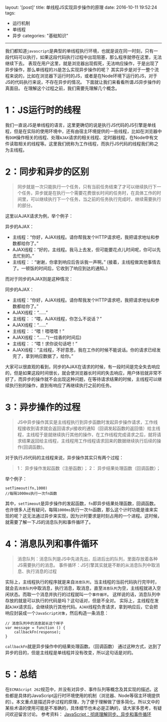 layout: '[post]'
title: 单线程JS实现异步操作的原理
date: 2016-10-11 19:52:24
tags:
  - 运行机制
  - 单线程
  - 异步
categories: "基础知识"
---
我们都知道`javascript`是典型的单线程执行环境，也就是说在同一时刻，只有一段代码可以执行，如果这段代码执行过程中出现阻塞，那么程序就停在这里，无法继续下去。
表现在用户这里，就是浏览器出现假死，无法响应操作，于是出现了异步操作，那么单线程的`JS`是怎么实现异步操作的呢？
其实异步是对于一整个流程来说的，比如在浏览器下运行时的JS，或者是在Node环境下运行的JS，对于JS的代码执行来说，不存在异步的情况。
下面就让我们来看看所谓JS异步操作的真面目。
在理解这个过程之前，我们需要先理解几个概念。
<!--more-->
# 1：JS运行时的线程
我们一直说JS是单线程的语言，这里更确切的说是执行JS代码的JS引擎是单线程，但是在实际的使用环境中，还有由宿主环境提供的一些线程，比如在浏览器中有`DOM`操作相关的线程、处理`AJAX`请求的相关线程、定时器线程，在Node中有文件读取相关的线程等。这里我们统称为工作线程，而执行JS代码的线程我们称之为主线程。

# 2：同步和异步的区别
 
> 同步就是一次只能执行一个任务，只有当前任务结束了才可以继续执行下一个任务，异步就是在执行一个需要花费很长时间的任务时，在具体工作的时间里，可以继续执行下一个任务，当之前的任务执行完成时，继续需要执行的部分。
>
 
这里以AJAX请求为例，举个例子：

异步的AJAX：
> 
* 主线程：“你好，AJAX线程。请你帮我发个HTTP请求吧，我把请求地址和参数都给你了。”
* AJAX线程：“好的，主线程。我马上去发，但可能要花点儿时间呢，你可以先去忙别的。”
* 主线程：：“谢谢，你拿到响应后告诉我一声啊。”
(接着，主线程做其他事情去了。一顿饭的时间后，它收到了响应到达的通知。)
>

而对于同步的AJAX则是这种情况：

同步的AJAX：
> 
* 主线程：“你好，AJAX线程。请你帮我发个HTTP请求吧，我把请求地址和参数都给你了。”
* AJAX线程：“......”
* 主线程：：“喂，AJAX线程，你怎么不说话？”
* AJAX线程：“......”
* 主线程：：“喂！喂喂喂！”
* AJAX线程：“......”(一炷香的时间后)
* 主线程：：“喂！求你说句话吧！”
* AJAX线程：“主线程，不好意思，我在工作的时候不能说话。你的请求已经发完了，拿到响应数据了，给你。”
>

大家可以很直观的看到，同步的AJAX在请求的时候，有一段时间是完全失去响应的，但是如果这段时间很长，就会使浏览器长时间的失去响应，用户体验就非常不好了，而异步的操作就不会出现这种问题，在等待请求结果的时候，主线程可以继续执行别的操作，直到有响应了再继续执行之前的任务。

# 3：异步操作的过程
> JS中异步操作其实是主线程执行到异步函数时发起异步操作请求，工作线程接收到请求就会返回请求yi接收的通知（回调发起函数的返回值）给主线程，主线程于是就继续执行其他的操作，在工作线程完成请求之后，就将请求结果返回给主线程，主线程用工作线程请求回来的数据继续执行后续的操作(回调函数)。
>

对于执行JS代码的主线程来说，异步操作其实只有两个过程：
> 1： 异步操作发起函数（注册函数）；
2： 异步结果处理函数（回调函数）；
>

举个例子：
```
setTimeout(fn,1000)
//每隔1000ms执行一次fn函数
```
其中，`setTimeout`是异步操作的发起函数，`fn`即异步结果处理函数，回调函数。
也许很多人还有疑问，每隔`1000ms`执行一次`fn`函数，那么这个计时功能是谁来实现的呢？这无法通过异步来实现，因为计时要求是时刻占用的一个进程。这时候，就需要了解一下JS的消息队列和事件循环了。
# 4：消息队列和事件循环
> 消息队列：消息队列是JS中先进先出，后进后出的队列，里面存放着各种JS需要执行的消息。
事件循环：JS引擎其实就是不断的从消息队列中取消息、执行消息的过程
>

实际上，主线程执行的程序就是来自`消息队列`，当主线程的当前代码执行完毕时，就会去`消息队列`中取消息，执行消息，取消息，直至`消息队列`为空，主线程就进入空闲状态。而取一个消息并执行的过程就叫一个`事件循环`。
这样说的话，消息队列中存放的就是可以执行的代码是吗？这句话对，但是不全对。
实际上，主线程在发起`AJAX`请求后，会继续执行其他代码。`AJAX`线程负责请求，拿到响应后，它会把响应封装成一个`JavaScript对象`，然后构造一条消息：
```
// 消息队列中的消息就长这个样子
var message = function () {
    callbackFn(response);
}
```
`callbackFn`就是异步操作中的结果处理函数。（回调函数）
通过这种方式，达到了异步的目的，但是主线程是单线程并没有改变，所以这句话是对的。
# 5：总结
在`ECMAScript 262`规范中，并没有对异步、事件队列等概念及其实现的描述。这些都是具体的JavaScript运行时环境使用的机制（浏览器、Node等宿主环境提供的）。本文重点是描述异步过程的原理，为了便于理解做了很多简化。所以文中的某些术语的使用可能是不准确的，具体细节也未必是正确的，请大家多思考，有疑问欢迎留言讨论。
参考资料：
[JavaScript：彻底理解同步、异步和事件循环](https://segmentfault.com/a/1190000004322358#articleHeader2)